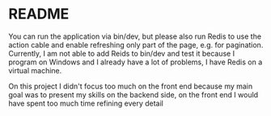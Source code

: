 # README

You can run the application via bin/dev, but please also run Redis
to use the action cable and enable refreshing only part of the page,
e.g. for pagination. Currently, I am not able to add Reids to bin/dev
and test it because I program on Windows and I already have a lot of problems,
I have Redis on a virtual machine.

On this project I didn't focus too much on the front end because my main
goal was to present my skills on the backend side, on the front end
I would have spent too much time refining every detail